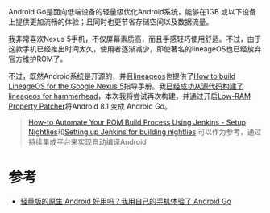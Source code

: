 Android Go是面向低端设备的轻量级优化Android系统，能够在1GB 或以下设备上提供更加流畅的体验；且同时也更节省存储空间以及数据流量。

我非常喜欢Nexus 5手机，不仅屏幕素质高，而且手感轻巧使用舒适。不过，由于这款手机已经推出时间太久，使用者逐渐减少，即使著名的lineageOS也已经放弃官方维护ROM了。

不过，既然Android系统是开源的，并且[lineageos](https://lineageos.org)也提供了[How to build LineageOS for the Google Nexus 5](https://wiki.lineageos.org/devices/hammerhead/build)指导手册。我[已经成功从源代码构建了lineageos for hammerhead](build_lineageos_for_hammerhead)，本次我将尝试再次构建，并通过开启[Low-RAM Property Patcher](https://forum.xda-developers.com/android/software-hacking/mod-low-ram-property-patcher-android-t3737373/post75250716#post75250716)将Android 8.1 变成 Android Go。

> [How-to Automate Your ROM Build Process Using Jenkins - Setup Nightlies](https://forum.xda-developers.com/showthread.php?t=2467004)和[Setting up Jenkins for building nightlies](https://docs.omnirom.org/Setting_up_Jenkins_for_building_nightlies) 可以作为参考，通过持续集成平台来实现自动编译Android

# 参考

* [轻量版的原生 Android 好用吗？我用自己的手机体验了 Android Go](https://zhuanlan.zhihu.com/p/33890271)